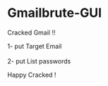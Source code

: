 # Gmailbrute-GUI
Cracked Gmail !!


1- put  Target Email 
<br> </br>
2- put  List passwords 

Happy Cracked !
